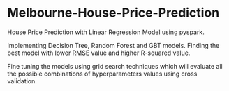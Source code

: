 # Melbourne-House-Price-Prediction
House Price Prediction with Linear Regression Model using pyspark.

Implementing Decision Tree, Random Forest and GBT models.
Finding the best model with lower RMSE value and higher R-squared value.

Fine tuning the models using grid search techniques which will evaluate all the possible combinations of hyperparameters values using cross validation.

